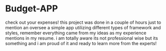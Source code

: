 # Budget-APP
check out your expenses!
this project was done in a couple of hours just to mention an oversee a simple app utilizing different types of framework and styles, remember everything came from my ideas as my experience mentions in my resume. i am totally aware its not professional wise but its something and i am proud of it and ready to learn more from the experts!
